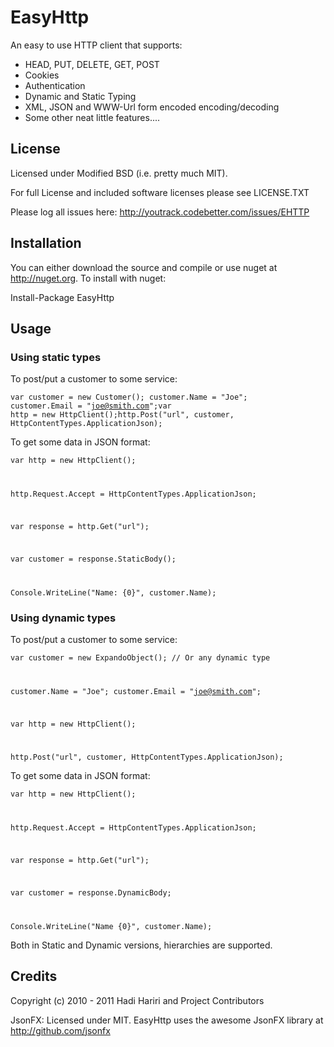 # EasyHttp

An easy to use HTTP client that supports:

* HEAD, PUT, DELETE, GET, POST
* Cookies
* Authentication
* Dynamic and Static Typing
* XML, JSON and WWW-Url form encoded encoding/decoding
* Some other neat little features....

## License

Licensed under Modified BSD (i.e. pretty much MIT). 

For full License and included software licenses please see LICENSE.TXT


Please log all issues here: http://youtrack.codebetter.com/issues/EHTTP

## Installation

You can either download the source and compile or use nuget at http://nuget.org. To install with nuget:

  Install-Package EasyHttp


## Usage

### Using static types 

To post/put a customer to  some service: 

  <code>var customer = new Customer(); customer.Name = "Joe"; customer.Email = "joe@smith.com";var http = new HttpClient();http.Post("url", customer, HttpContentTypes.ApplicationJson);</code>
 
To get some data in JSON format:

  <code>var http = new HttpClient();
	
  http.Request.Accept = HttpContentTypes.ApplicationJson;

  var response = http.Get("url");

  var customer = response.StaticBody<Customer>();
  
  Console.WriteLine("Name: {0}", customer.Name);
  </code>

### Using dynamic  types

To post/put a customer to  some service: 

  <code>var customer = new ExpandoObject(); // Or any dynamic type

  customer.Name = "Joe";
  customer.Email = "joe@smith.com";


  var http = new HttpClient();

  http.Post("url", customer, HttpContentTypes.ApplicationJson);
  </code>
 
To get some data in JSON format:


  <code>var http = new HttpClient();

  http.Request.Accept = HttpContentTypes.ApplicationJson;

  var response = http.Get("url");

  var customer = response.DynamicBody;

  Console.WriteLine("Name {0}", customer.Name);
  </code>

Both in Static and Dynamic versions, hierarchies are supported. 

## Credits

Copyright (c) 2010 - 2011 Hadi Hariri and Project Contributors

JsonFX: Licensed under MIT. EasyHttp uses the awesome JsonFX library at http://github.com/jsonfx
